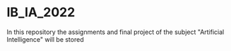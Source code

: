 # IB_IA_2022
In this repository the assignments and final project of the subject "Artificial Intelligence" will be stored 
